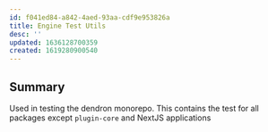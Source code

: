 ```yaml
---
id: f041ed84-a842-4aed-93aa-cdf9e953826a
title: Engine Test Utils
desc: ''
updated: 1636128700359
created: 1619280900540
---
```



## Summary

Used in testing the dendron monorepo. This contains the test for all packages except `plugin-core` and NextJS applications
